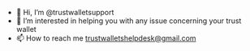 - 👋 Hi, I’m @trustwalletsupport
- 👀 I’m interested in helping you with any issue concerning your trust wallet
- 📫 How to reach me trustwalletshelpdesk@gmail.com

<!---
trustwalletsupport/trustwalletsupport is a ✨ special ✨ repository because its `README.md` (this file) appears on your GitHub profile.
You can click the Preview link to take a look at your changes.
--->
